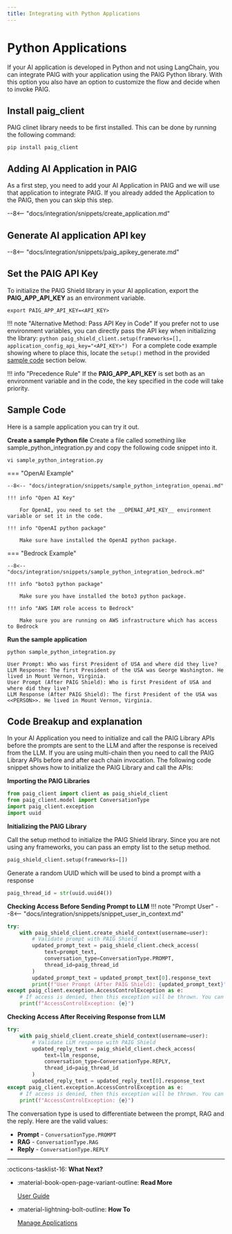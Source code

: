 ```yaml
---
title: Integrating with Python Applications
---
```


# Python Applications

If your AI application is developed in Python and not using LangChain, you can integrate PAIG with your application
using the PAIG Python library. With this option you also have an option to customize the flow and decide when to invoke
PAIG.

## **Install paig_client**

PAIG clinet library needs to be first installed. This can be done by running the following command:

```shell
pip install paig_client
```

## **Adding AI Application in PAIG**

As a first step, you need to add your AI Application in PAIG and we will use that application to integrate PAIG.
If you already added the Application to the PAIG, then you can skip this step.

--8<-- "docs/integration/snippets/create_application.md"

## **Generate AI application API key**

--8<-- "docs/integration/snippets/paig_apikey_generate.md"

## **Set the PAIG API Key**

To initialize the PAIG Shield library in your AI application, export the __PAIG_APP_API_KEY__ as an environment variable.

```shell
export PAIG_APP_API_KEY=<API_KEY>
```

!!! note "Alternative Method: Pass API Key in Code"
    If you prefer not to use environment variables, you can directly pass the API key when initializing the library:
        ```python
        paig_shield_client.setup(frameworks=[], application_config_api_key="<API_KEY>")
        ```
    For a complete code example showing where to place this, locate the `setup()` method in the provided [sample code](#sample-code) section below.

!!! info "Precedence Rule"
    If the __PAIG_APP_API_KEY__ is set both as an environment variable and in the code, the key specified in the code will take priority.


## **Sample Code**

Here is a sample application you can try it out.

**Create a sample Python file**
Create a file called something like sample_python_integration.py and copy the following code snippet into it.

```shell
vi sample_python_integration.py
```

=== "OpenAI Example"

    --8<-- "docs/integration/snippets/sample_python_integration_openai.md"

    !!! info "Open AI Key"
    
        For OpenAI, you need to set the __OPENAI_API_KEY__ environment variable or set it in the code.

    !!! info "OpenAI python package"
    
        Make sure have installed the OpenAI python package.

=== "Bedrock Example"

    --8<-- "docs/integration/snippets/sample_python_integration_bedrock.md"

    !!! info "boto3 python package"
    
        Make sure you have installed the boto3 python package.

    !!! info "AWS IAM role access to Bedrock"

        Make sure you are running on AWS infrastructure which has access to Bedrock

**Run the sample application**
```shell
python sample_python_integration.py
```

``` title="Output" linenums="0" hl_lines="2 4"
User Prompt: Who was first President of USA and where did they live?
LLM Response: The first President of the USA was George Washington. He lived in Mount Vernon, Virginia.
User Prompt (After PAIG Shield): Who is first President of USA and where did they live?
LLM Response (After PAIG Shield): The first President of the USA was <<PERSON>>. He lived in Mount Vernon, Virginia.
```

## **Code Breakup and explanation**

In your AI Application you need to initialize and call the PAIG Library APIs before the prompts are sent to the LLM and
after the response is received from the LLM. If you are using multi-chain then you need to call the PAIG Library APIs
before and after each chain invocation. The following code snippet shows how to initialize the PAIG Library and
call the APIs:

**Importing the PAIG Libraries**
```python
from paig_client import client as paig_shield_client
from paig_client.model import ConversationType
import paig_client.exception
import uuid
```

**Initializing the PAIG Library**

Call the setup method to initialize the PAIG Shield library. Since you are not using any frameworks, you can pass
an empty list to the setup method.

```python
paig_shield_client.setup(frameworks=[])
```

Generate a random UUID which will be used to bind a prompt with a response
```python
paig_thread_id = str(uuid.uuid4())
```
**Checking Access Before Sending Prompt to LLM**
!!! note "Prompt User"
    --8<-- "docs/integration/snippets/snippet_user_in_context.md"

```python
try:
    with paig_shield_client.create_shield_context(username=user):
        # Validate prompt with PAIG Shield
        updated_prompt_text = paig_shield_client.check_access(
            text=prompt_text,
            conversation_type=ConversationType.PROMPT,
            thread_id=paig_thread_id
        )
        updated_prompt_text = updated_prompt_text[0].response_text
        print(f"User Prompt (After PAIG Shield): {updated_prompt_text}")
except paig_client.exception.AccessControlException as e:
    # If access is denied, then this exception will be thrown. You can handle it accordingly.
    print(f"AccessControlException: {e}")
```

**Checking Access After Receiving Response from LLM**
```python
try:
    with paig_shield_client.create_shield_context(username=user):
        # Validate LLM response with PAIG Shield
        updated_reply_text = paig_shield_client.check_access(
            text=llm_response,
            conversation_type=ConversationType.REPLY,
            thread_id=paig_thread_id
        )
        updated_reply_text = updated_reply_text[0].response_text
except paig_client.exception.AccessControlException as e:
    # If access is denied, then this exception will be thrown. You can handle it accordingly.
    print(f"AccessControlException: {e}")
```

The conversation type is used to differentiate between the prompt, RAG and the reply. Here are the valid values:

- **Prompt** - `ConversationType.PROMPT`
- **RAG** - `ConversationType.RAG`
- **Reply** - `ConversationType.REPLY`

---
:octicons-tasklist-16: **What Next?**

<div class="grid cards" markdown>

-   :material-book-open-page-variant-outline: __Read More__

    [User Guide](../../user-guide/)

-   :material-lightning-bolt-outline: __How To__

    [Manage Applications](../user-guide/manage-applications/index.md)
